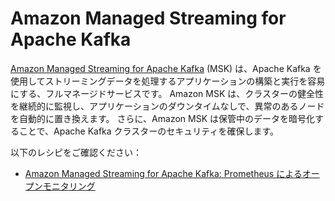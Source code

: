 # Amazon Managed Streaming for Apache Kafka

[Amazon Managed Streaming for Apache Kafka][msk-main] (MSK) は、Apache Kafka を使用してストリーミングデータを処理するアプリケーションの構築と実行を容易にする、フルマネージドサービスです。
Amazon MSK は、クラスターの健全性を継続的に監視し、アプリケーションのダウンタイムなしで、異常のあるノードを自動的に置き換えます。
さらに、Amazon MSK は保管中のデータを暗号化することで、Apache Kafka クラスターのセキュリティを確保します。

以下のレシピをご確認ください：

- [Amazon Managed Streaming for Apache Kafka: Prometheus によるオープンモニタリング][msk-prom]

[msk-main]: https://aws.amazon.com/jp/msk/
[msk-prom]: https://docs.aws.amazon.com/ja_jp/msk/latest/developerguide/open-monitoring.html
